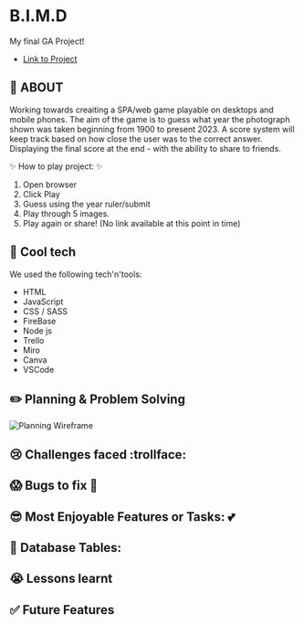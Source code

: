 # B.I.M.D

My final GA Project!

- [Link to Project](https://back-in-my-day-e9752.web.app/)

##  :pushpin: ABOUT

Working towards creaiting a SPA/web game playable on desktops and mobile phones. 
The aim of the game is to guess what year the photograph shown was taken beginning from 1900 to present 2023. 
A score system will keep track based on how close the user was to the correct answer.
Displaying the final score at the end - with the ability to share to friends.

 :sparkles: How to play project: :sparkles:
1. Open browser
2. Click Play
3. Guess using the year ruler/submit
4. Play through 5 images.
5. Play again or share!
(No link available at this point in time)

## :rocket: Cool tech

We used the following tech'n'tools:

- HTML
- JavaScript
- CSS / SASS
- FireBase 
- Node js
- Trello
- Miro
- Canva
- VSCode

## :pencil2: Planning & Problem Solving

![Planning Wireframe](https://i.imgur.com/qPPXIKw.jpg)




## :cry: Challenges faced :trollface:



## :scream: Bugs to fix :poop:



## :sunglasses: Most Enjoyable Features or Tasks:  :two_hearts:


##  :file_folder: Database Tables:


## :sob: Lessons learnt


## :white_check_mark: Future Features

